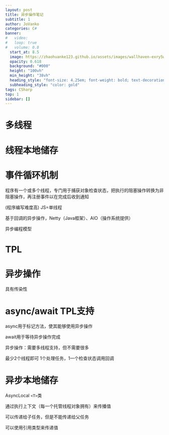 ```yaml
---
layout: post
title: 异步操作笔记
subtitle: 1
author: JoVanko
categories: C#
banner:
#   video: 
#   loop: true
#   volume: 0.8
  start_at: 8.5
  image: https://zhaohuanke123.github.io/assets/images/wallhaven-exry5w.png
  opacity: 0.618
  background: "#000"
  height: "100vh"
  min_height: "38vh"
  heading_style: "font-size: 4.25em; font-weight: bold; text-decoration: underline"
  subheading_style: "color: gold"
tags: CSharp
top: 1
sidebar: []
---
```

# 多线程

# 线程本地储存

# 事件循环机制

程序有一个或多个线程，专门用于捕获对象检查状态，把执行的阻塞操作转换为非阻塞操作，再注册事件以在完成后收到通知

(程序编写难度高)
JS=单线程

基于回调的异步操作，Netty（Java框架）、AIO（操作系统提供）

异步编程模型

# TPL

# 异步操作

具有传染性

# async/await TPL支持

async用于标记方法，使其能够使用异步操作

await用于等待异步操作完成

异步操作：需要多线程支持，但不需要很多

最少2个线程即可
1个处理任务，1一个检查状态调用回调

# 异步本地储存

AsyncLocal `<T>`类

通过执行上下文（每一个托管线程对象拥有）来传播值

可以传递给子任务，但是不能传递给父任务

可以使用引用类型来传递值
